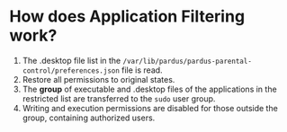 # How does Application Filtering work?

1. The .desktop file list in the `/var/lib/pardus/pardus-parental-control/preferences.json` file is read.
2. Restore all permissions to original states.
3. The **group** of executable and .desktop files of the applications in the restricted list are transferred to the `sudo` user group.
4. Writing and execution permissions are disabled for those outside the group, containing authorized users.